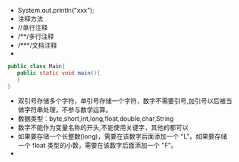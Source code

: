  - System.out.println("xxx");
 - 注释方法
 - //单行注释
 - /**/多行注释
 - /***/文档注释
 -
 ```java
public class Main{
	public static void main(){
	}
}
```
- 双引号存储多个字符，单引号存储一个字符，数字不需要引号,加引号以后被当做字符串处理，不参与数学运算。
- 数据类型：byte,short,int,long,float,double,char,String
- 数字不能作为变量名称的开头,不能使用关键字，其他的都可以
- 如果要存储一个长整数(long)，需要在该数字后面添加一个 "L"。如果要存储一个 float 类型的小数，需要在该数字后面添加一个 "F"。
- 

<!--stackedit_data:
eyJoaXN0b3J5IjpbLTE4OTkwNzczODgsLTE2NDI1ODI5NzMsLT
EwNDkwOTcwNjIsLTEzNjk3NDcxMDEsODcwNzk4OTksNzI2OTM3
MjZdfQ==
-->